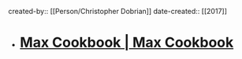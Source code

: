 created-by:: [[Person/Christopher Dobrian]]
date-created:: [[2017]]

- # [Max Cookbook | Max Cookbook](https://music.arts.uci.edu/dobrian/maxcookbook/)